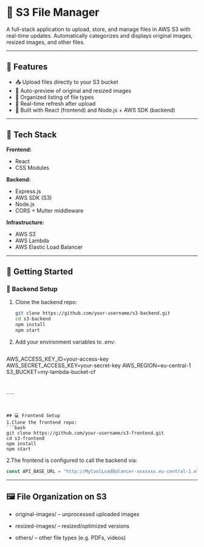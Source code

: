 # 🚀 S3 File Manager

A full-stack application to upload, store, and manage files in AWS S3 with real-time updates. Automatically categorizes and displays original images, resized images, and other files.


---



## 📁 Features

- 📤 Upload files directly to your S3 bucket
- 📸 Auto-preview of original and resized images
- 📂 Organized listing of file types
- 🔁 Real-time refresh after upload
- 🧰 Built with React (frontend) and Node.js + AWS SDK (backend)


---



## 🧪 Tech Stack

**Frontend:**
- React
- CSS Modules

**Backend:**
- Express.js
- AWS SDK (S3)
- Node.js
- CORS + Multer middleware

**Infrastructure:**
- AWS S3
- AWS Lambda 
- AWS Elastic Load Balancer



---



## 🚀 Getting Started

### 🔧 Backend Setup

1. Clone the backend repo:
   ```bash
   git clone https://github.com/your-username/s3-backend.git
   cd s3-backend
   npm install
   npm start
   ```


2. Add your environment variables to .env:
   ```bash
AWS_ACCESS_KEY_ID=your-access-key
AWS_SECRET_ACCESS_KEY=your-secret-key
AWS_REGION=eu-central-1
S3_BUCKET=my-lambda-bucket-cf
```


---



## 💻 Frontend Setup
1.Clone the frontend repo:
```bash
git clone https://github.com/your-username/s3-frontend.git
cd s3-frontend
npm install
npm start
```

2.The frontend is configured to call the backend via:
```js
const API_BASE_URL = "http://MyCoolLoadBalancer-xxxxxxx.eu-central-1.elb.amazonaws.com";
```


---



## 🖼️ File Organization on S3

- original-images/ – unprocessed uploaded images
  
- resized-images/ – resized/optimized versions

- others/ – other file types (e.g. PDFs, videos)


